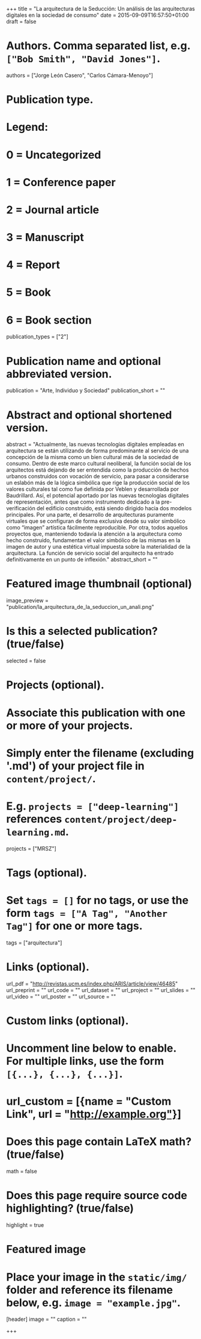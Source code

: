 +++
title = "La arquitectura de la Seducción: Un análisis de las arquitecturas digitales en la sociedad de consumo"
date = 2015-09-09T16:57:50+01:00
draft = false

# Authors. Comma separated list, e.g. `["Bob Smith", "David Jones"]`.
authors = ["Jorge León Casero", "Carlos Cámara-Menoyo"]

# Publication type.
# Legend:
# 0 = Uncategorized
# 1 = Conference paper
# 2 = Journal article
# 3 = Manuscript
# 4 = Report
# 5 = Book
# 6 = Book section
publication_types = ["2"]

# Publication name and optional abbreviated version.
publication = "Arte, Individuo y Sociedad"
publication_short = ""

# Abstract and optional shortened version.
abstract = "Actualmente, las nuevas tecnologías digitales empleadas en arquitectura se están utilizando de forma predominante al servicio de una concepción de la misma como un bien cultural más de la sociedad de consumo. Dentro de este marco cultural neoliberal, la función social de los arquitectos está dejando de ser entendida como la producción de hechos urbanos construidos con vocación de servicio, para pasar a considerarse un eslabón más de la lógica simbólica que rige la producción social de los valores culturales tal como fue definida por Veblen y desarrollada por Baudrillard. Así, el potencial aportado por las nuevas tecnologías digitales de representación, antes que como instrumento dedicado a la pre-verificación del edificio construido, está siendo dirigido hacia dos modelos principales. Por una parte, el desarrollo de arquitecturas puramente virtuales que se configuran de forma exclusiva desde su valor simbólico como “imagen” artística fácilmente reproducible. Por otra, todos aquellos proyectos que, manteniendo todavía la atención a la arquitectura como hecho construido, fundamentan el valor simbólico de las mismas en la imagen de autor y una estética virtual impuesta sobre la materialidad de la arquitectura. La función de servicio social del arquitecto ha entrado definitivamente en un punto de inflexión."
abstract_short = ""

# Featured image thumbnail (optional)
image_preview = "publication/la_arquitectura_de_la_seduccion_un_anali.png"

# Is this a selected publication? (true/false)
selected = false

# Projects (optional).
#   Associate this publication with one or more of your projects.
#   Simply enter the filename (excluding '.md') of your project file in `content/project/`.
#   E.g. `projects = ["deep-learning"]` references `content/project/deep-learning.md`.
projects = ["MRSZ"]

# Tags (optional).
#   Set `tags = []` for no tags, or use the form `tags = ["A Tag", "Another Tag"]` for one or more tags.
tags = ["arquitectura"]

# Links (optional).
url_pdf = "http://revistas.ucm.es/index.php/ARIS/article/view/46485"
url_preprint = ""
url_code = ""
url_dataset = ""
url_project = ""
url_slides = ""
url_video = ""
url_poster = ""
url_source = ""

# Custom links (optional).
#   Uncomment line below to enable. For multiple links, use the form `[{...}, {...}, {...}]`.
# url_custom = [{name = "Custom Link", url = "http://example.org"}]

# Does this page contain LaTeX math? (true/false)
math = false

# Does this page require source code highlighting? (true/false)
highlight = true

# Featured image
# Place your image in the `static/img/` folder and reference its filename below, e.g. `image = "example.jpg"`.
[header]
image = ""
caption = ""

+++

